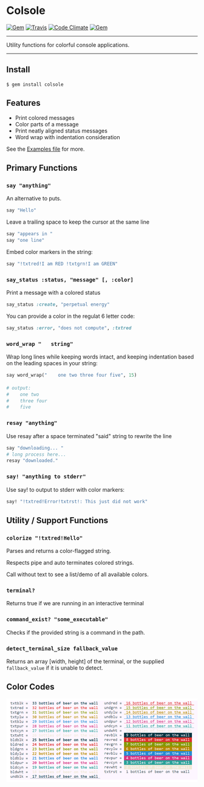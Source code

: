 Colsole
==================================================

[![Gem](https://img.shields.io/gem/v/colsole.svg?style=flat-square)](https://rubygems.org/gems/colsole)
[![Travis](https://img.shields.io/travis/DannyBen/colsole.svg?style=flat-square)](https://travis-ci.org/DannyBen/colsole)
[![Code Climate](https://img.shields.io/codeclimate/github/DannyBen/colsole.svg?style=flat-square)](https://codeclimate.com/github/DannyBen/colsole)
[![Gem](https://img.shields.io/gem/dt/colsole.svg?style=flat-square)](https://rubygems.org/gems/colsole)

---

Utility functions for colorful console applications.

---


Install
--------------------------------------------------

```
$ gem install colsole
```

Features
--------------------------------------------------

- Print colored messages 
- Color parts of a message
- Print neatly aligned status messages
- Word wrap with indentation consideration

See the [Examples file][1] for more.

Primary Functions
--------------------------------------------------

### `say "anything"`

An alternative to puts.

```ruby
say "Hello"
```

Leave a trailing space to keep the cursor at the same line

```ruby
say "appears in "
say "one line"
```

Embed color markers in the string:

```ruby
say "!txtred!I am RED !txtgrn!I am GREEN"
```

### `say_status :status, "message" [, :color]`

Print a message with a colored status

```ruby
say_status :create, "perpetual energy"
```

You can provide a color in the regulat 6 letter code:

```ruby
say_status :error, "does not compute", :txtred
```

### `word_wrap "   string"`

Wrap long lines while keeping words intact, and keeping 
indentation based on the leading spaces in your string:

```ruby
say word_wrap("    one two three four five", 15)

# output:
#    one two
#    three four
#    five
```


### `resay "anything"`

Use resay after a space terminated "said" string to rewrite the line

```ruby
say "downloading... "
# long process here...
resay "downloaded."
```


### `say! "anything to stderr"`

Use say! to output to stderr with color markers:

```ruby
say! "!txtred!Error!txtrst!: This just did not work"
```

Utility / Support Functions
--------------------------------------------------

### `colorize "!txtred!Hello"`

Parses and returns a color-flagged string.

Respects pipe and auto terminates colored strings.
	
Call without text to see a list/demo of all available colors.

### `terminal?`

Returns true if we are running in an interactive terminal

### `command_exist? "some_executable"`

Checks if the provided string is a command in the path.

### `detect_terminal_size fallback_value`

Returns an array [width, height] of the terminal, or the supplied 
`fallback_value` if it is unable to detect.


Color Codes
--------------------------------------------------

[![Color Codes](https://raw.githubusercontent.com/DannyBen/colsole/master/color-codes.png)](https://raw.githubusercontent.com/DannyBen/colsole/master/color-codes.png)


[1]: https://github.com/DannyBen/colsole/blob/master/example.rb
